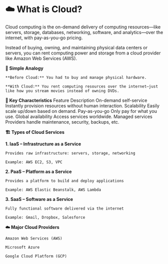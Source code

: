 # ☁️ What is Cloud?

Cloud computing is the on-demand delivery of computing resources—like servers, storage, databases, networking, software, and analytics—over the internet, with pay-as-you-go pricing.

Instead of buying, owning, and maintaining physical data centers or servers, you can rent computing power and storage from a cloud provider like Amazon Web Services (AWS).

**🧠 Simple Analogy**

    **Before Cloud:** You had to buy and manage physical hardware.

    **With Cloud:** You rent computing resources over the internet—just like how you stream movies instead of owning DVDs.

**🔑 Key Characteristics**
Feature	Description
On-demand self-service	Instantly provision resources without human interaction.
Scalability	Easily scale up/down based on demand.
Pay-as-you-go	Only pay for what you use.
Global availability	Access services worldwide.
Managed services	Providers handle maintenance, security, backups, etc.

**🏗️ Types of Cloud Services**

**1. IaaS – Infrastructure as a Service**

    Provides raw infrastructure: servers, storage, networking

    Example: AWS EC2, S3, VPC

**2. PaaS – Platform as a Service**

    Provides a platform to build and deploy applications

    Example: AWS Elastic Beanstalk, AWS Lambda

**3. SaaS – Software as a Service**

    Fully functional software delivered via the internet

    Example: Gmail, Dropbox, Salesforce

**☁️ Major Cloud Providers**

    Amazon Web Services (AWS)

    Microsoft Azure

    Google Cloud Platform (GCP)
